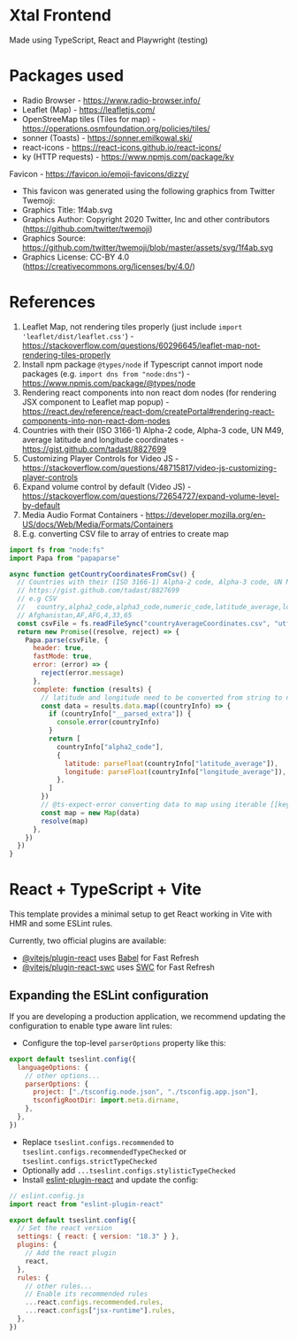 # Xtal Frontend

Made using TypeScript, React and Playwright (testing)

# Packages used

- Radio Browser - https://www.radio-browser.info/
- Leaflet (Map) - https://leafletjs.com/
- OpenStreeMap tiles (Tiles for map) - https://operations.osmfoundation.org/policies/tiles/
- sonner (Toasts) - https://sonner.emilkowal.ski/
- react-icons - https://react-icons.github.io/react-icons/
- ky (HTTP requests) - https://www.npmjs.com/package/ky

Favicon - https://favicon.io/emoji-favicons/dizzy/

- This favicon was generated using the following graphics from Twitter Twemoji:
- Graphics Title: 1f4ab.svg
- Graphics Author: Copyright 2020 Twitter, Inc and other contributors (https://github.com/twitter/twemoji)
- Graphics Source: https://github.com/twitter/twemoji/blob/master/assets/svg/1f4ab.svg
- Graphics License: CC-BY 4.0 (https://creativecommons.org/licenses/by/4.0/)

# References

1. Leaflet Map, not rendering tiles properly (just include `import 'leaflet/dist/leaflet.css'`) - https://stackoverflow.com/questions/60296645/leaflet-map-not-rendering-tiles-properly
2. Install npm package `@types/node` if Typescript cannot import node packages (e.g. `import dns from "node:dns"`) - https://www.npmjs.com/package/@types/node
3. Rendering react components into non react dom nodes (for rendering JSX component to Leaflet map popup) - https://react.dev/reference/react-dom/createPortal#rendering-react-components-into-non-react-dom-nodes
4. Countries with their (ISO 3166-1) Alpha-2 code, Alpha-3 code, UN M49, average latitude and longitude coordinates - https://gist.github.com/tadast/8827699
5. Customizing Player Controls for Video JS - https://stackoverflow.com/questions/48715817/video-js-customizing-player-controls
6. Expand volume control by default (Video JS) - https://stackoverflow.com/questions/72654727/expand-volume-level-by-default
7. Media Audio Format Containers - https://developer.mozilla.org/en-US/docs/Web/Media/Formats/Containers
8. E.g. converting CSV file to array of entries to create map

```javascript
import fs from "node:fs"
import Papa from "papaparse"

async function getCountryCoordinatesFromCsv() {
  // Countries with their (ISO 3166-1) Alpha-2 code, Alpha-3 code, UN M49, average latitude and longitude coordinates
  // https://gist.github.com/tadast/8827699
  // e.g CSV
  //   country,alpha2_code,alpha3_code,numeric_code,latitude_average,longitude_average
  // Afghanistan,AF,AFG,4,33,65
  const csvFile = fs.readFileSync("countryAverageCoordinates.csv", "utf8")
  return new Promise((resolve, reject) => {
    Papa.parse(csvFile, {
      header: true,
      fastMode: true,
      error: (error) => {
        reject(error.message)
      },
      complete: function (results) {
        // latitude and longitude need to be converted from string to number
        const data = results.data.map((countryInfo) => {
          if (countryInfo["__parsed_extra"]) {
            console.error(countryInfo)
          }
          return [
            countryInfo["alpha2_code"],
            {
              latitude: parseFloat(countryInfo["latitude_average"]),
              longitude: parseFloat(countryInfo["longitude_average"]),
            },
          ]
        })
        // @ts-expect-error converting data to map using iterable [[key, value]]
        const map = new Map(data)
        resolve(map)
      },
    })
  })
}
```

# React + TypeScript + Vite

This template provides a minimal setup to get React working in Vite with HMR and some ESLint rules.

Currently, two official plugins are available:

- [@vitejs/plugin-react](https://github.com/vitejs/vite-plugin-react/blob/main/packages/plugin-react/README.md) uses [Babel](https://babeljs.io/) for Fast Refresh
- [@vitejs/plugin-react-swc](https://github.com/vitejs/vite-plugin-react-swc) uses [SWC](https://swc.rs/) for Fast Refresh

## Expanding the ESLint configuration

If you are developing a production application, we recommend updating the configuration to enable type aware lint rules:

- Configure the top-level `parserOptions` property like this:

```js
export default tseslint.config({
  languageOptions: {
    // other options...
    parserOptions: {
      project: ["./tsconfig.node.json", "./tsconfig.app.json"],
      tsconfigRootDir: import.meta.dirname,
    },
  },
})
```

- Replace `tseslint.configs.recommended` to `tseslint.configs.recommendedTypeChecked` or `tseslint.configs.strictTypeChecked`
- Optionally add `...tseslint.configs.stylisticTypeChecked`
- Install [eslint-plugin-react](https://github.com/jsx-eslint/eslint-plugin-react) and update the config:

```js
// eslint.config.js
import react from "eslint-plugin-react"

export default tseslint.config({
  // Set the react version
  settings: { react: { version: "18.3" } },
  plugins: {
    // Add the react plugin
    react,
  },
  rules: {
    // other rules...
    // Enable its recommended rules
    ...react.configs.recommended.rules,
    ...react.configs["jsx-runtime"].rules,
  },
})
```
